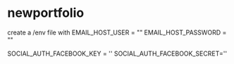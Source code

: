 # newportfolio
create a /env file with 
EMAIL_HOST_USER = ""
EMAIL_HOST_PASSWORD = ""

SOCIAL_AUTH_FACEBOOK_KEY = ''
SOCIAL_AUTH_FACEBOOK_SECRET=''
